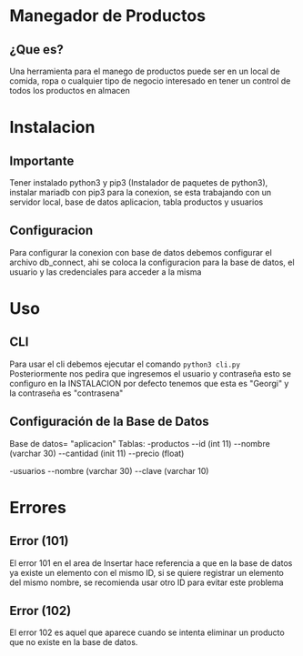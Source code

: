 # Manegador de Productos 
## ¿Que es?
Una herramienta para el manego de productos puede ser en un local de comida, ropa o cualquier tipo de negocio interesado en tener un control de todos los productos en almacen

# Instalacion
## Importante
Tener instalado python3 y pip3 (Instalador de paquetes de python3), instalar mariadb con pip3 para la conexion, se esta trabajando con un servidor local, base de datos aplicacion, tabla productos y usuarios
## Configuracion
Para configurar la conexion con base de datos debemos configurar el archivo db_connect, ahi se coloca la configuracion para la base de datos, el usuario y las credenciales para acceder a la misma

# Uso
## CLI
Para usar el cli debemos ejecutar el comando 
` python3 cli.py `
Posteriormente nos pedira que ingresemos el usuario y contraseña esto se configuro en la INSTALACION por defecto tenemos que esta es "Georgi" y la contraseña es "contrasena"

## Configuración de la Base de Datos
Base de datos= "aplicacion"
Tablas:
-productos
--id (int 11)
--nombre (varchar 30)
--cantidad (init 11)
--precio (float)

-usuarios
--nombre (varchar 30)
--clave (varchar 10)

# Errores
## Error (101)
El error 101 en el area de Insertar hace referencia a que en la base de datos ya existe un elemento con el mismo ID, si se quiere registrar un elemento del mismo nombre, se recomienda usar otro ID para evitar este problema
## Error (102)
El error 102 es aquel que aparece cuando se intenta eliminar un producto que no existe en la base de datos.

